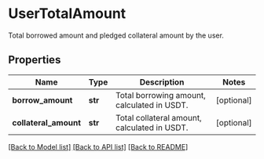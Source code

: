 # UserTotalAmount

Total borrowed amount and pledged collateral amount by the user.
## Properties
Name | Type | Description | Notes
------------ | ------------- | ------------- | -------------
**borrow_amount** | **str** | Total borrowing amount, calculated in USDT. | [optional] 
**collateral_amount** | **str** | Total collateral amount, calculated in USDT. | [optional] 

[[Back to Model list]](../README.md#documentation-for-models) [[Back to API list]](../README.md#documentation-for-api-endpoints) [[Back to README]](../README.md)


